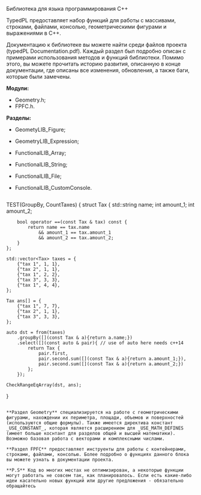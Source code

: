 Библиотека для языка программирования С++

TypedPL предоставляет набор функций для работы с массивами, строками, файлами, консолью, геометрическими фигурами и выражениями в С++.

Документацию к библиотеке вы можете найти среди файлов проекта (typedPL Documentation.pdf). Каждый раздел был подробно описан с примерами использования методов и функций библиотеки. Помимо этого, вы можете прочитать историю развития, описанную в конце документации, где описаны все изменения, обновления, а также баги, которые были замечены.

**Модули:**
- Geometry.h;
- FPFC.h.

**Разделы:**
- GeometyLIB_Figure;
- GeometryLIB_Expression; 
- FunctionalLIB_Array;
- FunctionalLIB_String;
- FunctionalLIB_File;
- FunctionalLIB_CustomConsole.

  ```
TEST(GroupBy, CountTaxes)
{
    struct Tax {
        std::string name;
        int amount_1;
        int amount_2;

        bool operator ==(const Tax & tax) const {
            return name == tax.name
                && amount_1 == tax.amount_1
                && amount_2 == tax.amount_2;
        }
    };

    std::vector<Tax> taxes = {
        {"tax 1", 1, 1},
        {"tax 2", 1, 1},
        {"tax 1", 2, 2},
        {"tax 3", 3, 3},
        {"tax 1", 4, 4},
    };

    Tax ans[] = {
        {"tax 1", 7, 7},
        {"tax 2", 1, 1},
        {"tax 3", 3, 3},
    };

    auto dst = from(taxes)
        .groupBy([](const Tax & a){return a.name;})
        .select([](const auto & pair){ // use of auto here needs c++14
            return Tax {
                pair.first,
                pair.second.sum([](const Tax & a){return a.amount_1;}),
                pair.second.sum([](const Tax & a){return a.amount_2;})
            };
        });

    CheckRangeEqArray(dst, ans);
}
```

**Раздел Geometry** специализируется на работе с геометрическими фигурами, нахождении их периметра, площади, объемов и поверхностей (используются общие формулы). Также имеется директива констант _USE_CONSTANT_, которая является расширением для _USE_MATH_DEFINES (имеет больше коснтант для разделов общей и высшей математики). Возможно базовая работа с векторами и комплексными числами.

**Раздел FPFC** предоставляет инструенты для работы с контейнерами, строками, файлами, консолью. Более подробно о функциях данного блока вы можете узнать в документации проекта.

**P.S** Код во многих местах не оптимизирован, а некоторые функции могут работать не совсем так, как планировалось. Если есть какие-либо идеи касательно новых функций или другие предложения - обязательно обращайтесь
